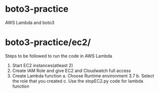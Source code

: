 # boto3-practice
AWS Lambda and boto3

# boto3-practice/ec2/
Steps to be followed to run the code in AWS Lambda
1. Start EC2 instances(atleast 2)
2. Create IAM Role and give EC2 and Cloudwatch full access
3. Create Lambda function 
	a. Choose Runtime environment 3.7
	b. Select the role that you created
	c. Use the stopEC2.py code for lambda function
